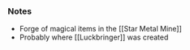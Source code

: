 ### Notes 

- Forge of magical items in the [[Star Metal Mine]]
- Probably where [[Luckbringer]] was created
